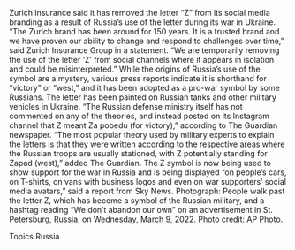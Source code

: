 Zurich Insurance said it has removed the letter “Z” from its social media branding as a result of Russia’s use of the letter during its war in Ukraine.
“The Zurich brand has been around for 150 years. It is a trusted brand and we have proven our ability to change and respond to challenges over time,” said Zurich Insurance Group in a statement. “We are temporarily removing the use of the letter ‘Z’ from social channels where it appears in isolation and could be misinterpreted.”
While the origins of Russia’s use of the symbol are a mystery, various press reports indicate it is shorthand for “victory” or “west,” and it has been adopted as a pro-war symbol by some Russians. The letter has been painted on Russian tanks and other military vehicles in Ukraine.
“The Russian defense ministry itself has not commented on any of the theories, and instead posted on its Instagram channel that Z meant Za pobedu (for victory),” according to The Guardian newspaper.
“The most popular theory used by military experts to explain the letters is that they were written according to the respective areas where the Russian troops are usually stationed, with Z potentially standing for Zapad (west),” added The Guardian.
The Z symbol is now being used to show support for the war in Russia and is being displayed “on people’s cars, on T-shirts, on vans with business logos and even on war supporters’ social media avatars,” said a report from Sky News.
Photograph: People walk past the letter Z, which has become a symbol of the Russian military, and a hashtag reading “We don’t abandon our own” on an advertisement in St. Petersburg, Russia, on Wednesday, March 9, 2022. Photo credit: AP Photo.

Topics
Russia
